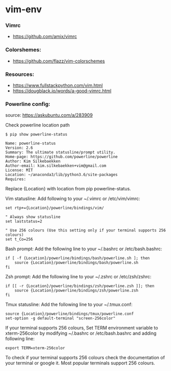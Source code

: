 # vim-env

### Vimrc
- https://github.com/amix/vimrc

### Colorshemes:
- https://github.com/flazz/vim-colorschemes

### Resources:
- https://www.fullstackpython.com/vim.html
- https://dougblack.io/words/a-good-vimrc.html

### Powerline config:
source: https://askubuntu.com/a/283909

Check powerline location path

    $ pip show powerline-status
    
    Name: powerline-status
    Version: 2.6
    Summary: The ultimate statusline/prompt utility.
    Home-page: https://github.com/powerline/powerline
    Author: Kim Silkebaekken
    Author-email: kim.silkebaekken+vim@gmail.com
    License: MIT
    Location: ~/anaconda3/lib/python3.6/site-packages
    Requires: 

Replace {Location} with location from pip powerline-status.

Vim statusline:
Add following to your ~/.vimrc or /etc/vim/vimrc:

    set rtp+={Location}/powerline/bindings/vim/

    " Always show statusline
    set laststatus=2

    " Use 256 colours (Use this setting only if your terminal supports 256 colours)
    set t_Co=256

Bash prompt:
Add the following line to your ~/.bashrc or /etc/bash.bashrc:

    if [ -f {Location}/powerline/bindings/bash/powerline.sh ]; then
        source {Location}/powerline/bindings/bash/powerline.sh
    fi

Zsh prompt:
Add the following line to your ~/.zshrc or /etc/zsh/zshrc:

    if [[ -r {Location}/powerline/bindings/zsh/powerline.zsh ]]; then
        source {Location}/powerline/bindings/zsh/powerline.zsh
    fi

Tmux statusline:
Add the following line to your ~/.tmux.conf:

    source {Location}/powerline/bindings/tmux/powerline.conf
    set-option -g default-terminal "screen-256color"

If your terminal supports 256 colours, Set TERM environment variable to xterm-256color by modifying ~/.bashrc or /etc/bash.bashrc and adding following line:

    export TERM=xterm-256color

To check if your terminal supports 256 colours check the documentation of your terminal or google it. Most popular terminals support 256 colours.
